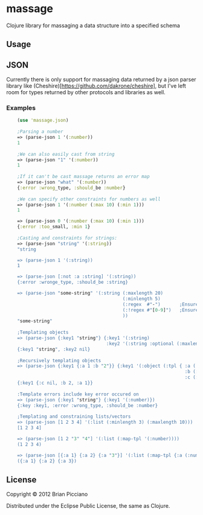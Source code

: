 # massage

Clojure library for massaging a data structure into a specified schema

## Usage

## JSON

Currently there is only support for massaging data returned by a json parser library like (Cheshire)[https://github.com/dakrone/cheshire], but I've left room
for types returned by other protocols and libraries as well.

### Examples

```clojure
    (use 'massage.json)
    
    ;Parsing a number
    => (parse-json 1 '(:number))
    1 
    
    ;We can also easily cast from string
    => (parse-json "1" '(:number))
    1
    
    ;If it can't be cast massage returns an error map
    => (parse-json "what" '(:number))
    {:error :wrong_type, :should_be :number}
    
    ;We can specify other constraints for numbers as well
    => (parse-json 1 '(:number (:max 10) (:min 1)))
    1

    => (parse-json 0 '(:number (:max 10) (:min 1)))
    {:error :too_small, :min 1}
    
    ;Casting and constraints for strings:
    => (parse-json "string" '(:string))
    "string

    => (parse-json 1 '(:string))
    1

    => (parse-json [:not :a :string] '(:string))
    {:error :wronge_type, :should_be :string}

    => (parse-json "some-string" '(:string (:maxlength 20)
                                           (:minlength 5)
                                           (:regex  #"-")       ;Ensure the string matches this regex
                                           (:!regex #"[0-9]")   ;Ensure the string doesn't match this one
                                           ))
    "some-string"
    
    ;Templating objects
    => (parse-json {:key1 "string"} {:key1 '(:string) 
                                     :key2 '(:string :optional (:maxlength 10))})
    {:key1 "string", :key2 nil}
    
    ;Recursively templating objects
    => (parse-json {:key1 {:a 1 :b "2"}} {:key1 '(:object (:tpl { :a (:number) 
                                                                  :b (:number) 
                                                                  :c (:number :optional) }))})
    {:key1 {:c nil, :b 2, :a 1}}
    
    :Template errors include key error occured on
    => (parse-json {:key1 "string"} {:key1 '(:number)})
    {:key :key1, :error :wrong_type, :should_be :number}
    
    ;Templating and constraining lists/vectors
    => (parse-json [1 2 3 4] '(:list (:minlength 3) (:maxlength 10)))
    [1 2 3 4]

    => (parse-json [1 2 "3" "4"] '(:list (:map-tpl '(:number))))
    (1 2 3 4)

    => (parse-json [{:a 1} {:a 2} {:a "3"}] '(:list (:map-tpl {:a (:number)})))
    ({:a 1} {:a 2} {:a 3})
```

## License

Copyright © 2012 Brian Picciano

Distributed under the Eclipse Public License, the same as Clojure.
